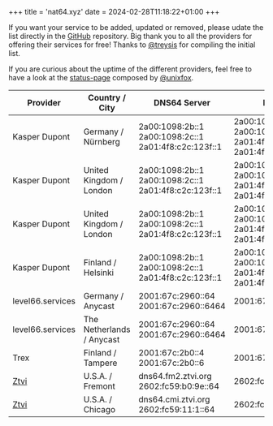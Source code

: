 +++
title = 'nat64.xyz'
date = 2024-02-28T11:18:22+01:00
+++

If you want your service to be added, updated or removed, please udate the list directly in the [GitHub](https://github.com/level66network/nat64.xyz) repository.
Big thank you to all the providers for offering their services for free! Thanks to [@treysis](https://twitter.com/treysis) for compiling the initial list.

If you are curious about the uptime of the different providers, feel free to have a look at the [status-page](https://stats.uptimerobot.com/GQ5RyTJLKZ) composed by [@unixfox](https://twitter.com/unixf0x).

| Provider | Country / City | DNS64 Server | NAT64 Prefix | DoH | DoT | Remarks |
|---|---|---|---|---|---| --- |
| Kasper Dupont | Germany / Nürnberg | 2a00:1098:2b::1<br/>2a00:1098:2c::1<br/>2a01:4f8:c2c:123f::1 | 2a00:1098:2b::/96<br/>2a00:1098:2c:1::/96<br/>2a01:4f8:c2c:123f:64::/96<br/>2a01:4f9:c010:3f02:64::/96 |  | dot.nat64.dk |
| Kasper Dupont | United Kingdom / London | 2a00:1098:2b::1<br/>2a00:1098:2c::1<br/>2a01:4f8:c2c:123f::1 | 2a00:1098:2b::/96<br/>2a00:1098:2c:1::/96<br/>2a01:4f8:c2c:123f:64::/96<br/>2a01:4f9:c010:3f02:64::/96 | | dot.nat64.dk |
| Kasper Dupont | United Kingdom / London | 2a00:1098:2b::1<br/>2a00:1098:2c::1<br/>2a01:4f8:c2c:123f::1 | 2a00:1098:2b::/96<br/>2a00:1098:2c:1::/96<br/>2a01:4f8:c2c:123f:64::/96<br/>2a01:4f9:c010:3f02:64::/96 | | dot.nat64.dk |
| Kasper Dupont | Finland / Helsinki | 2a00:1098:2b::1<br/>2a00:1098:2c::1<br/>2a01:4f8:c2c:123f::1 | 2a00:1098:2b::/96<br/>2a00:1098:2c:1::/96<br/>2a01:4f8:c2c:123f:64::/96<br/>2a01:4f9:c010:3f02:64::/96 | | dot.nat64.dk |
| level66.services | Germany / Anycast | 2001:67c:2960::64<br/>2001:67c:2960::6464 | 2001:67c:2960:6464::/96 |
| level66.services | The Netherlands / Anycast | 2001:67c:2960::64<br/>2001:67c:2960::6464 | 2001:67c:2960:6464::/96 |
| Trex | Finland / Tampere | 2001:67c:2b0::4<br/>2001:67c:2b0::6 | 2001:67c:2b0:db32:0:1::/96 |
| [Ztvi](www.ztvi.org) | U.S.A. / Fremont |  dns64.fm2.ztvi.org<br/> 2602:fc59:b0:9e::64 |2602:fc59:b0:64::/96 |
| [Ztvi](www.ztvi.org) | U.S.A. / Chicago | dns64.cmi.ztvi.org<br/>2602:fc59:11:1::64 |2602:fc59:11:64::/96 |
